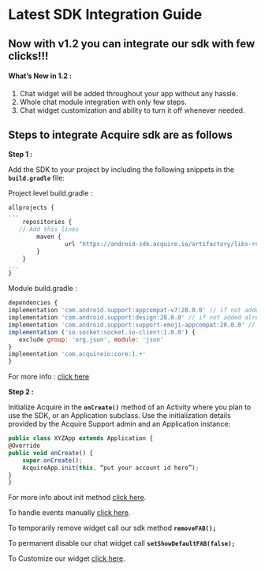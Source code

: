# Latest SDK Integration Guide

## **Now with v1.2 you can integrate our sdk with few clicks!!!**

#### **What’s New in 1.2 :**

1. Chat widget will be added throughout your app without any hassle.
2. Whole chat module integration with only few steps.
3. Chat widget customization and ability to turn it off whenever needed.

## **Steps to integrate Acquire sdk are as follows**

**Step 1 :**

Add the SDK to your project by including the following snippets in the **`build.gradle`** file:

Project level build.gradle :

```javascript
allprojects {
...
    repositories {
   // Add this lines 
        maven {
                url "https://android-sdk.acquire.io/artifactory/libs-release-local/"
        }
    }
...
}

```

Module build.gradle :

```javascript
dependencies {
implementation 'com.android.support:appcompat-v7:28.0.0' // if not added already
implementation 'com.android.support:design:28.0.0' // if not added already
implementation 'com.android.support:support-emoji-appcompat:28.0.0' // if not added already
implementation ('io.socket:socket.io-client:1.0.0') {
   exclude group: 'org.json', module: 'json'
}
implementation 'com.acquireio:core:1.+' 
}
```

For more info : [click here](https://developer.acquire.io/android/install-the-sdk/integration-sdk)

**Step 2 :**

 Initialize Acquire in the **`onCreate()`** method of an Activity where you plan to use the SDK, or an Application subclass. Use the initialization details provided by the Acquire Support admin and an Application instance:

```javascript
public class XYZApp extends Application {
@Override
public void onCreate() {
    super.onCreate();
    AcquireApp.init(this, “put your account id here”);
}
}
```

For more info about init method [click here](https://developer.acquire.io/android/install-the-sdk/initialization). 

To handle events manually [click here](https://developer.acquire.io/android/install-the-sdk/acquire-chat-start). 

To temporarily remove widget call our sdk method **`removeFAB();`** 

To permanent disable our chat widget call **`setShowDefaultFAB(false);`**

To Customize our widget [click here](https://developer.acquire.io/android/install-the-sdk/customize-acquire-chat-widget).

